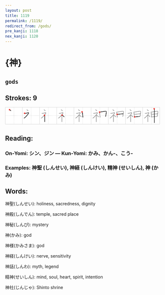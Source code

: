 ```yaml
---
layout: post
title: 1119
permalink: /1119/
redirect_from: /gods/
pre_kanji: 1118
nex_kanji: 1120
---
```


# {神}

## `gods`

## Strokes: 9

<div class="stroke"><img src="../images/E7A59E.png" /></div>

## Reading:

### On-Yomi: シン、ジン &mdash; Kun-Yomi: かみ、かん-、こう-

### Examples: 神聖 (しんせい), 神経 (しんけい), 精神 (せいしん), 神 (かみ)

## Words:

神聖(しんせい): holiness, sacredness, dignity

神殿(しんでん): temple, sacred place

神秘(しんぴ): mystery

神(かみ): god

神様(かみさま): god

神経(しんけい): nerve, sensitivity

神話(しんわ): myth, legend

精神(せいしん): mind, soul, heart, spirit, intention

神社(じんじゃ): Shinto shrine
